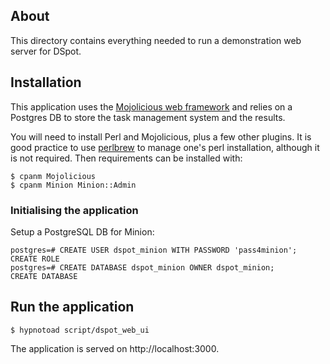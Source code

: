 
## About

This directory contains everything needed to run a demonstration web server for DSpot.


## Installation

This application uses the [Mojolicious web framework](https://mojolicious.org/) and relies on a Postgres DB to store the task management system and the results.

You will need to install Perl and Mojolicious, plus a few other plugins. It is good practice to use [perlbrew](https://perlbrew.pl/) to manage one's perl installation, although it is not required. Then requirements can be installed with:

```
$ cpanm Mojolicious
$ cpanm Minion Minion::Admin
```

### Initialising the application

Setup a PostgreSQL DB for Minion:

```
postgres=# CREATE USER dspot_minion WITH PASSWORD 'pass4minion';
CREATE ROLE
postgres=# CREATE DATABASE dspot_minion OWNER dspot_minion;
CREATE DATABASE
```


## Run the application

```
$ hypnotoad script/dspot_web_ui
```

The application is served on http://localhost:3000.
